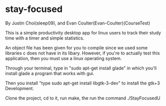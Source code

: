 # stay-focused

By Justin Choi(sleep09), and Evan Coulter(Evan-Coulter)(CourseTest)

This is a simple productivity desktop app for linux users to track their study time with a timer and simple statistics.

An object file has been given for you to compile since we used some libraries c does not have in its libary. However, if you're to actually test this application, then you must use a linux operating system. 

Through your terminal, type in "sudo apt-get install glade" in which you'll install glade a program that works with gui. 

Then you install "type sudo apt-get install libgtk-3-dev" to install the gtk+3 Development.

Clone the project, cd to it, run make, the run the command ./StayFocusedU
